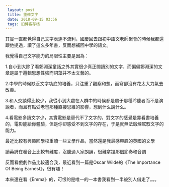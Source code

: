 ```yaml
---
 layout: post
 title: 重修文字
 date: 2018-09-15 03:56
 tags: 旧博客存档
---
```

其實一直都覺得自己文字表達不流利，國慶回去跟初中語文老師聚會的時候我都還跟他提過，讀了這么多年書，反而想補回中學的語文。

我覺得自己文字能力的局限性主要是因為：

1.自小到大除了看鄭淵潔童話之外其實很少真正閱讀別的文字，而偏偏鄭淵潔的文章是屬于邏輯思想性強而詞藻并不太文藝的。

2.中學的時候缺乏文字功底的培養，只注重了觀察和想，而寫卻沒有花太大力氣去改善。

3.和人交談得比較少，我從小到大處在人群中的時候都是屬于那種聆聽者而不是演說者，而且有點受老爸那種直接思維的影響，想到什么說什么。

4.看電影多讀文字少，其實電影是替代不了文字的，對文字的感覺是靠看書培養的，電影能給你體驗，但是你卻感受不到文字的存在，于是就無法鍛煉駕馭文字的能力。

最近比較有興趣回學校重讀一些文學作品，當然還是我最感興趣的英國的文學

讀英詩在發音上比較有難度，沒聽過人家朗誦，很難拿捏那個節奏和音調

反而看戲劇作品比較適合我，最近看到一篇是Oscar Wilde的《The Importance Of Being Earnest》，很有趣！

本來還在看《Emma》的，可恨的是唯一的一本書我看到一半被別人借走了。。。

